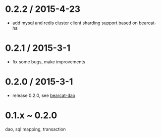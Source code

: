0.2.2 / 2015-4-23
==================
* add mysql and redis cluster client sharding support based on bearcat-ha 

0.2.1 / 2015-3-1
==================
* fix some bugs, make improvements

0.2.0 / 2015-3-1
==================
* release 0.2.0, see [bearcat-dao](http://bearcatjs.org/topic/dao.html)

0.1.x ~ 0.2.0 
================
dao, sql mapping, transaction